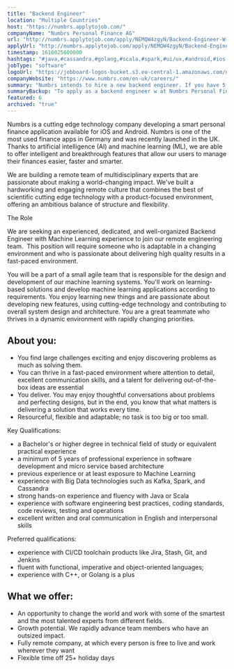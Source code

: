 ```yaml
---
title: "Backend Engineer"
location: "Multiple Countries"
host: "https://numbrs.applytojob.com/"
companyName: "Numbrs Personal Finance AG"
url: "http://numbrs.applytojob.com/apply/NEMQW4zgyN/Backend-Engineer-W-Machine-Learning-Remote"
applyUrl: "http://numbrs.applytojob.com/apply/NEMQW4zgyN/Backend-Engineer-W-Machine-Learning-Remote"
timestamp: 1616025600000
hashtags: "#java,#cassandra,#golang,#scala,#spark,#ui/ux,#android,#ios,#office,#git,#management"
jobType: "software"
logoUrl: "https://jobboard-logos-bucket.s3.eu-central-1.amazonaws.com/numbrs-personal-finance-ag"
companyWebsite: "https://www.numbrs.com/en-uk/careers/"
summary: "Numbrs intends to hire a new backend engineer. If you have 5 years of professional experience in software development and micro service based architecture, consider applying."
summaryBackup: "To apply as a backend engineer w at Numbrs Personal Finance AG, you preferably need to have some knowledge of: #ui/ux, #java, #golang."
featured: 6
archived: "true"
---
```


Numbrs is a cutting edge technology company developing a smart personal finance application available for iOS and Android. Numbrs is one of the most used finance apps in Germany and was recently launched in the UK. Thanks to artificial intelligence (AI) and machine learning (ML), we are able to offer intelligent and breakthrough features that allow our users to manage their finances easier, faster and smarter.

We are building a remote team of multidisciplinary experts that are passionate about making a world-changing impact. We've built a hardworking and engaging remote culture that combines the best of scientific cutting edge technology with a product-focused environment, offering an ambitious balance of structure and flexibility.

The Role

We are seeking an experienced, dedicated, and well-organized Backend Engineer with Machine Learning experience to join our remote engineering team.  This position will require someone who is adaptable in a changing environment and who is passionate about delivering high quality results in a fast-paced environment.

You will be a part of a small agile team that is responsible for the design and development of our machine learning systems. You'll work on learning-based solutions and develop machine learning applications according to requirements. You enjoy learning new things and are passionate about developing new features, using cutting-edge technology and contributing to overall system design and architecture. You are a great teammate who thrives in a dynamic environment with rapidly changing priorities.

## About you:

*   You find large challenges exciting and enjoy discovering problems as much as solving them.
*   You can thrive in a fast-paced environment where attention to detail, excellent communication skills, and a talent for delivering out-of-the-box ideas are essential
*   You deliver. You may enjoy thoughtful conversations about problems and perfecting designs, but in the end, you know that what matters is delivering a solution that works every time.
*   Resourceful, flexible and adaptable; no task is too big or too small.

Key Qualifications:

*   a Bachelor's or higher degree in technical field of study or equivalent practical experience
*   a minimum of 5 years of professional experience in software development and micro service based architecture
*   previous experience or at least exposure to Machine Learning
*   experience with Big Data technologies such as Kafka, Spark, and Cassandra
*   strong hands-on experience and fluency with Java or Scala
*   experience with software engineering best practices, coding standards, code reviews, testing and operations
*   excellent written and oral communication in English and interpersonal skills

Preferred qualifications:

*   experience with CI/CD toolchain products like Jira, Stash, Git, and Jenkins
*   fluent with functional, imperative and object-oriented languages;
*   experience with C++, or Golang is a plus

## What we offer:

*   An opportunity to change the world and work with some of the smartest and the most talented experts from different fields. 
*   Growth potential. We rapidly advance team members who have an outsized impact. 
*   Fully remote company, at which every person is free to live and work wherever they want
*   Flexible time off 25+ holiday days
